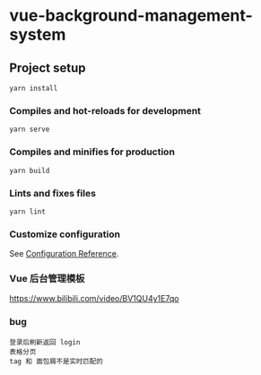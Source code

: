 # vue-background-management-system

## Project setup
```
yarn install
```

### Compiles and hot-reloads for development
```
yarn serve
```

### Compiles and minifies for production
```
yarn build
```

### Lints and fixes files
```
yarn lint
```

### Customize configuration
See [Configuration Reference](https://cli.vuejs.org/config/).

### Vue 后台管理模板

https://www.bilibili.com/video/BV1QU4y1E7qo


### bug
```
登录后刷新返回 login
表格分页
tag 和 面包屑不是实时匹配的
```